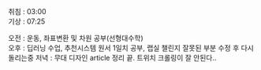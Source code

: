 취침 : 03:00  
기상 : 07:25  
  
오전 : 운동, 좌표변환 및 차원 공부(선형대수학)  
오후 : 딥러닝 수업, 추천시스템 원서 1일치 공부, 랩실 챌린지 잘못된 부분 수정 후 다시 돌리는중
저녁 : 무대 디자인 article 정리 끝. 트위치 크롤링이 잘 안된다..  

